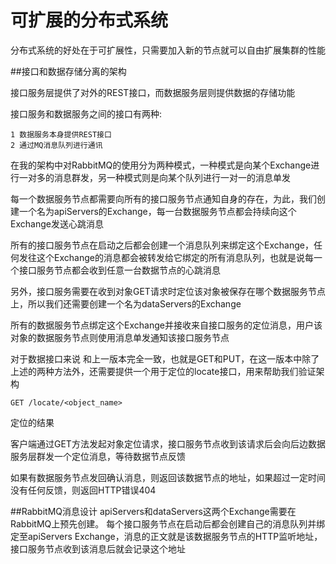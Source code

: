 # 可扩展的分布式系统

分布式系统的好处在于可扩展性，只需要加入新的节点就可以自由扩展集群的性能

##接口和数据存储分离的架构

接口服务层提供了对外的REST接口，而数据服务层则提供数据的存储功能

接口服务和数据服务之间的接口有两种:

    1 数据服务本身提供REST接口
    2 通过MQ消息队列进行通讯

在我的架构中对RabbitMQ的使用分为两种模式，一种模式是向某个Exchange进行一对多的消息群发，另一种模式则是向某个队列进行一对一的消息单发

每一个数据服务节点都需要向所有的接口服务节点通知自身的存在，为此，我们创建一个名为apiServers的Exchange，每一台数据服务节点都会持续向这个Exchange发送心跳消息

所有的接口服务节点在启动之后都会创建一个消息队列来绑定这个Exchange，任何发往这个Exchange的消息都会被转发给它绑定的所有消息队列，也就是说每一个接口服务节点都会收到任意一台数据节点的心跳消息

另外，接口服务需要在收到对象GET请求时定位该对象被保存在哪个数据服务节点上，所以我们还需要创建一个名为dataServers的Exchange

所有的数据服务节点绑定这个Exchange并接收来自接口服务的定位消息，用户该对象的数据服务节点则使用消息单发通知该接口服务节点

对于数据接口来说 和上一版本完全一致，也就是GET和PUT，在这一版本中除了上述的两种方法外，还需要提供一个用于定位的locate接口，用来帮助我们验证架构

    GET /locate/<object_name>

定位的结果

客户端通过GET方法发起对象定位请求，接口服务节点收到该请求后会向后边数据服务层群发一个定位消息，等待数据节点反馈

如果有数据服务节点发回确认消息，则返回该数据节点的地址，如果超过一定时间没有任何反馈，则返回HTTP错误404

##RabbitMQ消息设计
apiServers和dataServers这两个Exchange需要在RabbitMQ上预先创建。
每个接口服务节点在启动后都会创建自己的消息队列并绑定至apiServers Exchange，消息的正文就是该数据服务节点的HTTP监听地址，接口服务节点收到该消息后就会记录这个地址


